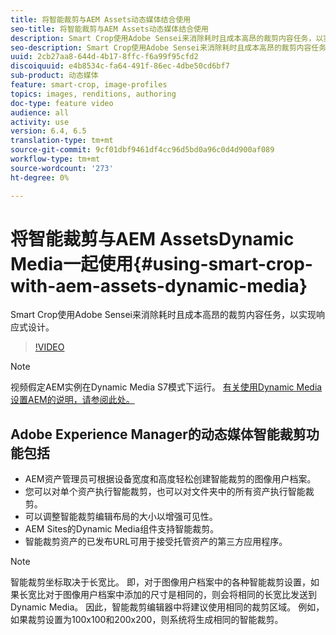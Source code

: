 ```yaml
---
title: 将智能裁剪与AEM Assets动态媒体结合使用
seo-title: 将智能裁剪与AEM Assets动态媒体结合使用
description: Smart Crop使用Adobe Sensei来消除耗时且成本高昂的裁剪内容任务，以实现响应式设计。
seo-description: Smart Crop使用Adobe Sensei来消除耗时且成本高昂的裁剪内容任务，以实现响应式设计。
uuid: 2cb27aa8-644d-4b17-8ffc-f6a99f95cfd2
discoiquuid: e4b8534c-fa64-491f-86ec-4dbe50cd6bf7
sub-product: 动态媒体
feature: smart-crop, image-profiles
topics: images, renditions, authoring
doc-type: feature video
audience: all
activity: use
version: 6.4, 6.5
translation-type: tm+mt
source-git-commit: 9cf01dbf9461df4cc96d5bd0a96c0d4d900af089
workflow-type: tm+mt
source-wordcount: '273'
ht-degree: 0%

---
```



# 将智能裁剪与AEM AssetsDynamic Media一起使用{#using-smart-crop-with-aem-assets-dynamic-media}

Smart Crop使用Adobe Sensei来消除耗时且成本高昂的裁剪内容任务，以实现响应式设计。

>[!VIDEO](https://video.tv.adobe.com/v/21519/)

>[!NOTE]
>
>视频假定AEM实例在Dynamic Media S7模式下运行。 [有关使用Dynamic Media设置AEM的说明，请参阅此处。](https://helpx.adobe.com/experience-manager/6-3/assets/using/config-dynamic-fp-14410.html)

## Adobe Experience Manager的动态媒体智能裁剪功能包括

* AEM资产管理员可根据设备宽度和高度轻松创建智能裁剪的图像用户档案。
* 您可以对单个资产执行智能裁剪，也可以对文件夹中的所有资产执行智能裁剪。
* 可以调整智能裁剪编辑布局的大小以增强可见性。
* AEM Sites的Dynamic Media组件支持智能裁剪。
* 智能裁剪资产的已发布URL可用于接受托管资产的第三方应用程序。

>[!NOTE]
>
>智能裁剪坐标取决于长宽比。 即，对于图像用户档案中的各种智能裁剪设置，如果长宽比对于图像用户档案中添加的尺寸是相同的，则会将相同的长宽比发送到Dynamic Media。 因此，智能裁剪编辑器中将建议使用相同的裁剪区域。 例如，如果裁剪设置为100x100和200x200，则系统将生成相同的智能裁剪。
